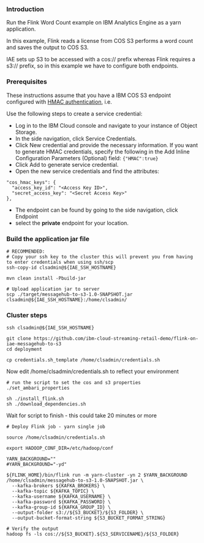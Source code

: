
### Introduction

Run the Flink Word Count example on IBM Analytics Engine as a yarn application.  

In this example, Flink reads a license from COS S3 performs a word count and saves the output to COS S3.

IAE sets up S3 to be accessed with a cos:// prefix whereas Flink requires a s3:// prefix, so in this example we have to configure both endpoints.

### Prerequisites

These instructions assume that you have a IBM COS S3 endpoint configured with [HMAC authentication](https://console.bluemix.net/docs/services/cloud-object-storage/iam/service-credentials.html#service-credentials), i.e.

Use the following steps to create a service credential:

 - Log in to the IBM Cloud console and navigate to your instance of Object Storage.
 - In the side navigation, click Service Credentials.
 - Click New credential and provide the necessary information. If you want to generate HMAC credentials, specify the following in the Add Inline Configuration Parameters (Optional) field: `{"HMAC":true}`
 - Click Add to generate service credential.
 - Open the new service credentials and find the attributes:
 
```
"cos_hmac_keys": {
  "access_key_id": "<Access Key ID>",
  "secret_access_key": "<Secret Access Key>"
},
```
 - The endpoint can be found by going to the side navigation, click Endpoint
 - select the **private** endpoint for your location.

### Build the application jar file

    # RECOMMENDED: 
    # Copy your ssh key to the cluster this will prevent you from having to enter credentials when using ssh/scp
    ssh-copy-id clsadmin@${IAE_SSH_HOSTNAME}

    mvn clean install -Pbuild-jar
    
    # Upload application jar to server
    scp ./target/messagehub-to-s3-1.0-SNAPSHOT.jar clsadmin@${IAE_SSH_HOSTNAME}:/home/clsadmin/

### Cluster steps

    ssh clsadmin@${IAE_SSH_HOSTNAME}
    
    git clone https://github.com/ibm-cloud-streaming-retail-demo/flink-on-iae-messagehub-to-s3
    cd deployment
    
    cp credentials.sh_template /home/clsadmin/credentials.sh
    
Now edit /home/clsadmin/credentials.sh to reflect your environment
   
    # run the script to set the cos and s3 properties
    ./set_ambari_properties
    
    sh ./install_flink.sh
    sh ./download_dependencies.sh
    
Wait for script to finish - this could take 20 minutes or more

    # Deploy Flink job - yarn single job

    source /home/clsadmin/credentials.sh

    export HADOOP_CONF_DIR=/etc/hadoop/conf
    
    YARN_BACKGROUND=""
    #YARN_BACKGROUND="-yd"

    ${FLINK_HOME}/bin/flink run -m yarn-cluster -yn 2 $YARN_BACKGROUND /home/clsadmin/messagehub-to-s3-1.0-SNAPSHOT.jar \
      --kafka-brokers ${KAFKA_BROKERS} \
      --kafka-topic ${KAFKA_TOPIC} \
      --kafka-username ${KAFKA_USERNAME} \
      --kafka-password ${KAFKA_PASSWORD} \
      --kafka-group-id ${KAFKA_GROUP_ID} \
      --output-folder s3://${S3_BUCKET}/${S3_FOLDER} \
      --output-bucket-format-string ${S3_BUCKET_FORMAT_STRING}

    # Verify the output
    hadoop fs -ls cos://${S3_BUCKET}.${S3_SERVICENAME}/${S3_FOLDER}
    
